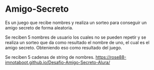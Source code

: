 # Amigo-Secreto
Es un juego que recibe nombres y realiza un sorteo para conseguir un amigo secreto de forma aleatoria.


Se reciben 5 nombres de usuario los cuales no se pueden repetir y se realiza un sorteo que da como resultado el nombre de uno, el cual es el amigo secreto.
Obteniendo eso como resultado del juego.


Se reciben 5 cadenas de string de nombres.
https://rose88-imnotaboot.github.io/Desafio-Amigo-Secreto-Alura/
